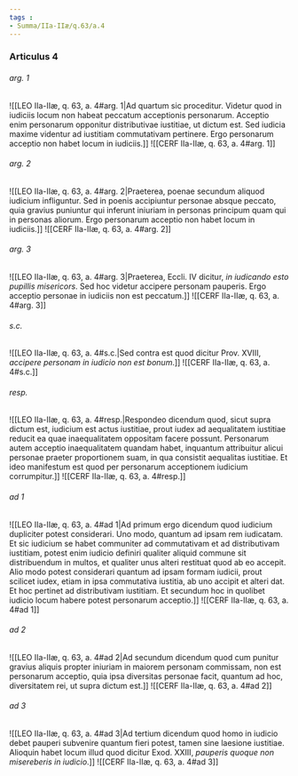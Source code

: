 ```yaml
---
tags : 
- Summa/IIa-IIæ/q.63/a.4
---
```


### Articulus 4

###### arg. 1
![[LEO IIa-IIæ, q. 63, a. 4#arg. 1|Ad quartum sic proceditur. Videtur quod in iudiciis locum non habeat peccatum acceptionis personarum. Acceptio enim personarum opponitur distributivae iustitiae, ut dictum est. Sed iudicia maxime videntur ad iustitiam commutativam pertinere. Ergo personarum acceptio non habet locum in iudiciis.]]
![[CERF IIa-IIæ, q. 63, a. 4#arg. 1]]

###### arg. 2
![[LEO IIa-IIæ, q. 63, a. 4#arg. 2|Praeterea, poenae secundum aliquod iudicium infliguntur. Sed in poenis accipiuntur personae absque peccato, quia gravius puniuntur qui inferunt iniuriam in personas principum quam qui in personas aliorum. Ergo personarum acceptio non habet locum in iudiciis.]]
![[CERF IIa-IIæ, q. 63, a. 4#arg. 2]]

###### arg. 3
![[LEO IIa-IIæ, q. 63, a. 4#arg. 3|Praeterea, Eccli. IV dicitur, *in iudicando esto pupillis misericors*. Sed hoc videtur accipere personam pauperis. Ergo acceptio personae in iudiciis non est peccatum.]]
![[CERF IIa-IIæ, q. 63, a. 4#arg. 3]]

###### s.c.
![[LEO IIa-IIæ, q. 63, a. 4#s.c.|Sed contra est quod dicitur Prov. XVIII, *accipere personam in iudicio non est bonum*.]]
![[CERF IIa-IIæ, q. 63, a. 4#s.c.]]

###### resp.
![[LEO IIa-IIæ, q. 63, a. 4#resp.|Respondeo dicendum quod, sicut supra dictum est, iudicium est actus iustitiae, prout iudex ad aequalitatem iustitiae reducit ea quae inaequalitatem oppositam facere possunt. Personarum autem acceptio inaequalitatem quandam habet, inquantum attribuitur alicui personae praeter proportionem suam, in qua consistit aequalitas iustitiae. Et ideo manifestum est quod per personarum acceptionem iudicium corrumpitur.]]
![[CERF IIa-IIæ, q. 63, a. 4#resp.]]

###### ad 1
![[LEO IIa-IIæ, q. 63, a. 4#ad 1|Ad primum ergo dicendum quod iudicium dupliciter potest considerari. Uno modo, quantum ad ipsam rem iudicatam. Et sic iudicium se habet communiter ad commutativam et ad distributivam iustitiam, potest enim iudicio definiri qualiter aliquid commune sit distribuendum in multos, et qualiter unus alteri restituat quod ab eo accepit. Alio modo potest considerari quantum ad ipsam formam iudicii, prout scilicet iudex, etiam in ipsa commutativa iustitia, ab uno accipit et alteri dat. Et hoc pertinet ad distributivam iustitiam. Et secundum hoc in quolibet iudicio locum habere potest personarum acceptio.]]
![[CERF IIa-IIæ, q. 63, a. 4#ad 1]]

###### ad 2
![[LEO IIa-IIæ, q. 63, a. 4#ad 2|Ad secundum dicendum quod cum punitur gravius aliquis propter iniuriam in maiorem personam commissam, non est personarum acceptio, quia ipsa diversitas personae facit, quantum ad hoc, diversitatem rei, ut supra dictum est.]]
![[CERF IIa-IIæ, q. 63, a. 4#ad 2]]

###### ad 3
![[LEO IIa-IIæ, q. 63, a. 4#ad 3|Ad tertium dicendum quod homo in iudicio debet pauperi subvenire quantum fieri potest, tamen sine laesione iustitiae. Alioquin habet locum illud quod dicitur Exod. XXIII, *pauperis quoque non misereberis in iudicio*.]]
![[CERF IIa-IIæ, q. 63, a. 4#ad 3]]

